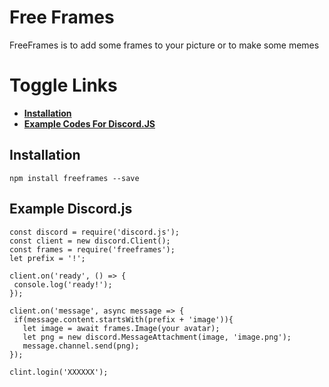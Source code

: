 # Free Frames
 FreeFrames is to add some frames to your picture or to make some memes
 
 # Toggle Links
 
 - ****[Installation](#Installation)****
 - ****[Example Codes For Discord.JS](#Example)****
 
 ## Installation
 `npm install freeframes --save`
 
 ## Example Discord.js
 ```
 const discord = require('discord.js');
 const client = new discord.Client();
 const frames = require('freeframes');
 let prefix = '!';
 
 client.on('ready', () => {
  console.log('ready!');
 });
 
 client.on('message', async message => {
  if(message.content.startsWith(prefix + 'image')){
    let image = await frames.Image(your avatar);
    let png = new discord.MessageAttachment(image, 'image.png');
    message.channel.send(png);
 });
 
 clint.login('XXXXXX');
 ```
 
 
